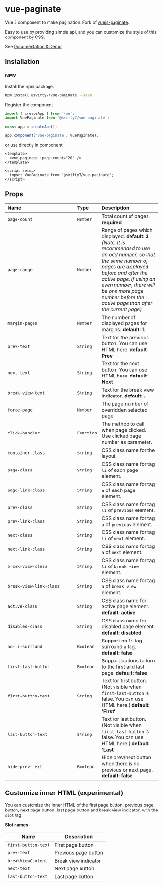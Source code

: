 # vue-paginate
Vue 3 component to make pagination. Fork of [vuejs-paginate](https://github.com/lokyoung/vuejs-paginate).

Easy to use by providing simple api, and you can customize the style of this component by CSS.

See [Documentation & Demo](https://svifty7.github.io/vue-paginate)

## Installation
### NPM

Install the npm package.
```bash
npm install @svifty7/vue-paginate --save
```

Register the component
```js
import { createApp } from 'vue';
import VuePaginate from '@svifty7/vue-paginate';

const app = createApp();

app.component('vue-paginate', VuePaginate);
```

or use directly in component
```vue
<template>
  <vue-paginate :page-count="20" />
</template>

<script setup>
  import VuePaginate from '@svifty7/vue-paginate';
</script>
```

## Props
| Name&nbsp;&nbsp;&nbsp;&nbsp;&nbsp;&nbsp;&nbsp;&nbsp;&nbsp;&nbsp;&nbsp;&nbsp;&nbsp;&nbsp;&nbsp;&nbsp;&nbsp;&nbsp;&nbsp;&nbsp;&nbsp;&nbsp;&nbsp;&nbsp;&nbsp;&nbsp;&nbsp;&nbsp;&nbsp;&nbsp;&nbsp;&nbsp;&nbsp;&nbsp;&nbsp;&nbsp;&nbsp;&nbsp;&nbsp; | Type | Description |
| ----------------- | :--- | :--- |
| `page-count`      | `Number` | Total count of pages. **required** |
| `page-range`      | `Number` | Range of pages which displayed. **default: 3** <br> *(Note: It is recommended to use an odd number, so that the same number of pages are displayed before and after the active page. If using an even number, there will be one more page number before the active page than after the current page)* |
| `margin-pages`    | `Number` | The number of displayed pages for margins. **default: 1** |
| `prev-text`       | `String` | Text for the previous button. You can use HTML here. **default: Prev**  |
| `next-text`       | `String` | Text for the next button. You can use HTML here. **default: Next**  |
| `break-view-text` | `String` | Text for the break view indicator. **default: ...**  |
| `force-page`      | `Number` | The page number of overridden selected page. |
| `click-handler`   | `Function` | The method to call when page clicked. Use clicked page number as parameter. |
| `container-class` | `String` | CSS class name for the layout. |
| `page-class`      | `String` | CSS class name for tag `li` of each page element. |
| `page-link-class` | `String` | CSS class name for tag `a` of each page element. |
| `prev-class`      | `String` | CSS class name for tag `li` of `previous` element. |
| `prev-link-class` | `String` | CSS class name for tag `a` of `previous` element. |
| `next-class`      | `String` | CSS class name for tag `li` of `next` element. |
| `next-link-class` | `String` | CSS class name for tag `a` of `next` element. |
| `break-view-class` | `String` | CSS class name for tag `li` of `break view` element. |
| `break-view-link-class` | `String` | CSS class name for tag `a` of `break view` element. |
| `active-class` | `String` | CSS class name for active page element. **default: active** |
| `disabled-class` | `String` | CSS class name for disabled page element. **default: disabled** |
| `no-li-surround` | `Boolean` | Support no `li` tag surround `a` tag. **default: false** |
| `first-last-button` | `Boolean` | Support buttons to turn to the first and last page. **default: false** |
| `first-button-text` | `String` | Text for first button. (Not visible when `first-last-button` is false. You can use HTML here.) **default: 'First'** |
| `last-button-text` | `String` | Text for last button. (Not visible when `first-last-button` is false. You can use HTML here.) **default: 'Last'** |
| `hide-prev-next` | `Boolean` | Hide prev/next button when there is no previous or next page. **default: false** |

## Customize inner HTML (experimental)
You can customize the inner HTML of the first page button, previous page button, next page button, last page button and break view indicator, with the `slot` tag.

**Slot names**

| Name | Description          |
| --- |----------------------|
| `first-button-text` | First page button    |
| `prev-text` | Previous page button |
| `breakViewContent` | Break view indicator |
| `next-text` | Next page button     |
| `last-button-text` | Last page button     |
